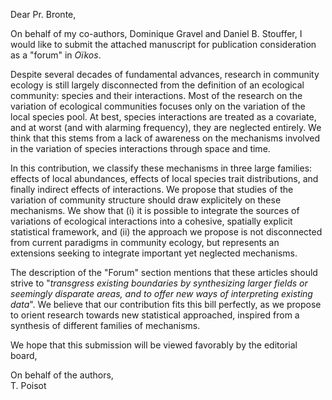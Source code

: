 Dear Pr. Bronte,   

On behalf of my co-authors, Dominique Gravel and Daniel B. Stouffer, I
would like to submit the attached manuscript for publication consideration
as a "forum" in *Oïkos*.

Despite several decades of fundamental advances, research in community ecology
is still largely disconnected from the definition of an ecological community:
species and their interactions. Most of the research on the variation of
ecological communities focuses only on the variation of the local species
pool. At best, species interactions are treated as a covariate, and at worst
(and with alarming frequency), they are neglected entirely. We think that this
stems from a lack of awareness on the mechanisms involved in the variation
of species interactions through space and time.

In this contribution, we classify these mechanisms in three large families:
effects of local abundances, effects of local species trait distributions,
and finally indirect effects of interactions. We propose that studies
of the variation of community structure should draw explicitely on these
mechanisms. We show that (i) it is possible to integrate the sources of
variations of ecological interactions into a cohesive, spatially explicit
statistical framework, and (ii) the approach we propose is not disconnected
from current paradigms in community ecology, but represents an extensions
seeking to integrate important yet neglected mechanisms.

The description of the "Forum" section mentions that these articles should
strive to "*transgress existing boundaries by synthesizing larger fields or
seemingly disparate areas, and to offer new ways of interpreting existing
data*". We believe that our contribution fits this bill perfectly, as we
propose to orient research towards new statistical approached, inspired from
a synthesis of different families of mechanisms.

We hope that this submission will be viewed favorably by the editorial board,   

On behalf of the authors,   
T. Poisot
